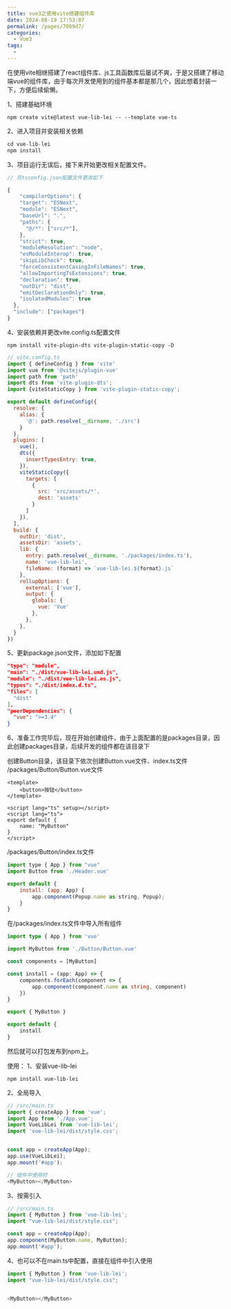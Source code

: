 ```yaml
---
title: vue3之使用vite搭建组件库
date: 2024-08-19 17:53:07
permalink: /pages/7009d7/
categories:
  - Vue3
tags:
  - 
---
```

在使用vite相继搭建了react组件库、js工具函数库后屡试不爽，于是又搭建了移动端vue的组件库，由于每次开发使用到的组件基本都是那几个，因此想着封装一下，方便后续偷懒。

1、搭建基础环境
```
npm create vite@latest vue-lib-lei -- --template vue-ts
```

2、进入项目并安装相关依赖
```js
cd vue-lib-lei
npm install
```

3、项目运行无误后，接下来开始更改相关配置文件。
```js
// 将tsconfig.json配置文件更改如下

{
	"compilerOptions": {
    "target": "ESNext",
    "module": "ESNext",
    "baseUrl": ".",
    "paths": {
      "@/*": ["src/*"],
    },
    "strict": true,
    "moduleResolution": "node",
    "esModuleInterop": true,
    "skipLibCheck": true,
    "forceConsistentCasingInFileNames": true,
    "allowImportingTsExtensions": true,
    "declaration": true,
    "outDir": "dist",
    "emitDeclarationOnly": true,
    "isolatedModules": true
  },
  "include": ["packages"]
}
```

4、安装依赖并更改vite.config.ts配置文件
```
npm install vite-plugin-dts vite-plugin-static-copy -D
```
```js
// vite.config.ts
import { defineConfig } from 'vite'
import vue from '@vitejs/plugin-vue'
import path from 'path'
import dts from 'vite-plugin-dts';
import {viteStaticCopy } from 'vite-plugin-static-copy';

export default defineConfig({
  resolve: {
    alias: {
      '@': path.resolve(__dirname, './src')
    }
  },
  plugins: [
    vue(),
    dts({
      insertTypesEntry: true,
    }),
    viteStaticCopy({
      targets: [
        {
          src: 'src/assets/*',
          dest: 'assets'
        }
      ]
    }),
  ],
  build: {
    outDir: 'dist',
    assetsDir: 'assets',
    lib: {
      entry: path.resolve(__dirname, './packages/index.ts'),
      name: 'vue-lib-lei',
      fileName: (format) => `vue-lib-lei.${format}.js`
    },
    rollupOptions: {
      external: ['vue'],
      output: {
        globals: {
          vue: 'Vue'
        },
      },
    },
  }
})
```

5、更新package.json文件，添加如下配置
```json
"type": "module",
"main": "./dist/vue-lib-lei.umd.js",
"module": "./dist/vue-lib-lei.es.js",
"types": "./dist/index.d.ts",
"files": [
  "dist"
],
"peerDependencies": {
  "vue": ">=3.4"
}
```

6、准备工作完毕后，现在开始创建组件，由于上面配置的是packages目录，因此创建packages目录，后续开发的组件都在该目录下

创建Button目录，该目录下依次创建Button.vue文件、index.ts文件
/packages/Button/Button.vue文件
```vue
<template>
	<button>按钮</button>
</template>

<script lang="ts" setup></script>
<script lang="ts">
export default {
	name: "MyButton"
}
</script>
```

/packages/Button/index.ts文件
```js
import type { App } from "vue"
import Button from './Header.vue'

export default {
	install: (app: App) {
		app.component(Popup.name as string, Popup);
	}
}
```

在/packages/index.ts文件中导入所有组件
```ts
import type { App } from 'vue'

import MyButton from './Button/Button.vue'

const components = [MyButton]

const install = (app: App) => {
	components.forEach(component => {
		app.component(component.name as string, component)
	})
}

export { MyButton }

export default {
	install
}
```

然后就可以打包发布到npm上。

使用：
1、安装vue-lib-lei
```
npm install vue-lib-lei
```

2、全局导入
```js
// /src/main.ts
import { createApp } from 'vue';
import App from './App.vue';
import VueLibLei from 'vue-lib-lei';
import 'vue-lib-lei/dist/style.css';


const app = createApp(App);
app.use(VueLibLei);
app.mount('#app');

// 组件中使用时
<MyButton></MyButton>
```

3、按需引入
```js
// /src/main.ts
import { MyButton } from 'vue-lib-lei';
import "vue-lib-lei/dist/style.css";

const app = createApp(App);
app.component(MyButton.name, MyButton);
app.mount('#app');
```

4、也可以不在main.ts中配置，直接在组件中引入使用
```js
import { MyButton } from 'vue-lib-lei';
import "vue-lib-lei/dist/style.css";


<MyButton></MyButton>
```
